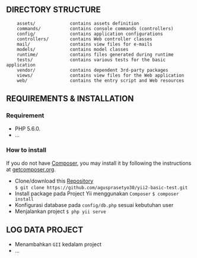 DIRECTORY STRUCTURE
-------------------

        assets/             contains assets definition
        commands/           contains console commands (controllers)
        config/             contains application configurations
        controllers/        contains Web controller classes
        mail/               contains view files for e-mails
        models/             contains model classes
        runtime/            contains files generated during runtime
        tests/              contains various tests for the basic application
        vendor/             contains dependent 3rd-party packages
        views/              contains view files for the Web application
        web/                contains the entry script and Web resources

REQUIREMENTS & INSTALLATION
------------
### Requirement
- PHP 5.6.0.
- ...

### How to install

If you do not have [Composer](http://getcomposer.org/), you may install it by following the instructions
at [getcomposer.org](http://getcomposer.org/doc/00-intro.md#installation-nix).

- Clone/download this [Repository](https://github.com/agusprasetyo30/yii2-basic-test.git)  
``$ git clone https://github.com/agusprasetyo30/yii2-basic-test.git``
- Install package pada Project Yii menggunakan `Composer`
``$ composer install``
- Konfigurasi database pada `config/db.php` sesuai kebutuhan user
- Menjalankan project `$ php yii serve`

LOG DATA PROJECT
------------

- Menambahkan `GII` kedalam project
- ...